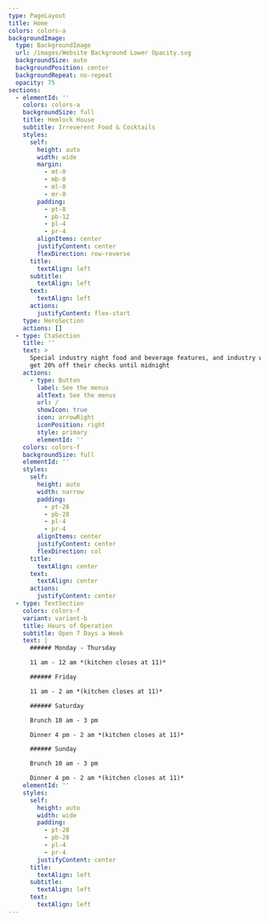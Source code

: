 ```yaml
---
type: PageLayout
title: Home
colors: colors-a
backgroundImage:
  type: BackgroundImage
  url: /images/Website Background Lower Opacity.svg
  backgroundSize: auto
  backgroundPosition: center
  backgroundRepeat: no-repeat
  opacity: 75
sections:
  - elementId: ''
    colors: colors-a
    backgroundSize: full
    title: Hemlock House
    subtitle: Irreverent Food & Cocktails
    styles:
      self:
        height: auto
        width: wide
        margin:
          - mt-0
          - mb-0
          - ml-0
          - mr-0
        padding:
          - pt-8
          - pb-12
          - pl-4
          - pr-4
        alignItems: center
        justifyContent: center
        flexDirection: row-reverse
      title:
        textAlign: left
      subtitle:
        textAlign: left
      text:
        textAlign: left
      actions:
        justifyContent: flex-start
    type: HeroSection
    actions: []
  - type: CtaSection
    title: ''
    text: >
      Special industry night food and beverage features, and industry workers
      get 20% off their checks until midnight
    actions:
      - type: Button
        label: See the menus
        altText: See the menus
        url: /
        showIcon: true
        icon: arrowRight
        iconPosition: right
        style: primary
        elementId: ''
    colors: colors-f
    backgroundSize: full
    elementId: ''
    styles:
      self:
        height: auto
        width: narrow
        padding:
          - pt-28
          - pb-28
          - pl-4
          - pr-4
        alignItems: center
        justifyContent: center
        flexDirection: col
      title:
        textAlign: center
      text:
        textAlign: center
      actions:
        justifyContent: center
  - type: TextSection
    colors: colors-f
    variant: variant-b
    title: Hours of Operation
    subtitle: Open 7 Days a Week
    text: |
      ###### Monday - Thursday

      11 am - 12 am *(kitchen closes at 11)*

      ###### Friday

      11 am - 2 am *(kitchen closes at 11)*

      ###### Saturday

      Brunch 10 am - 3 pm

      Dinner 4 pm - 2 am *(kitchen closes at 11)*

      ###### Sunday

      Brunch 10 am - 3 pm

      Dinner 4 pm - 2 am *(kitchen closes at 11)*
    elementId: ''
    styles:
      self:
        height: auto
        width: wide
        padding:
          - pt-28
          - pb-28
          - pl-4
          - pr-4
        justifyContent: center
      title:
        textAlign: left
      subtitle:
        textAlign: left
      text:
        textAlign: left
---
```


